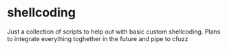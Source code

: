# shellcoding
Just a collection of scripts to help out with basic custom shellcoding.
Plans to integrate everything toghether in the future and pipe to cfuzz
